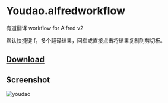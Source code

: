 Youdao.alfredworkflow
======================

有道翻译 workflow for Alfred v2

默认快捷键 f，多个翻译结果，回车或直接点击将结果复制到剪切板。

## [Download](https://github.com/samqiu/Youdao.alfredworkflow/raw/master/Youdao.alfredworkflow)

## Screenshot

![youdao](https://f.cloud.github.com/assets/290421/301401/9402b7de-95d1-11e2-9859-f267cf16642d.gif)
